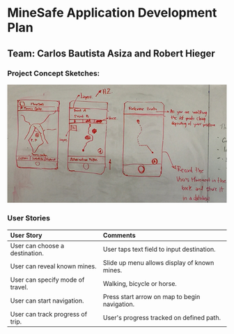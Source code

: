 # MineSafe Application Development Plan

## Team: Carlos Bautista Asiza and Robert Hieger

### Project Concept Sketches:

![MineSafe Sketches](photo-assets/app-sketches.jpg "Application Sketches")

### User Stories

| User Story | Comments |
|:---------- |:-------- |
| User can choose a destination.      | User taps text field to input destination.    |
| User can reveal known mines.        | Slide up menu allows display of known mines.       |
| User can specify mode of travel. | Walking, bicycle or horse.                       |
| User can start navigation.  | Press start arrow on map to begin navigation.         |
| User can track progress of trip. | User's progress tracked on defined path. |
